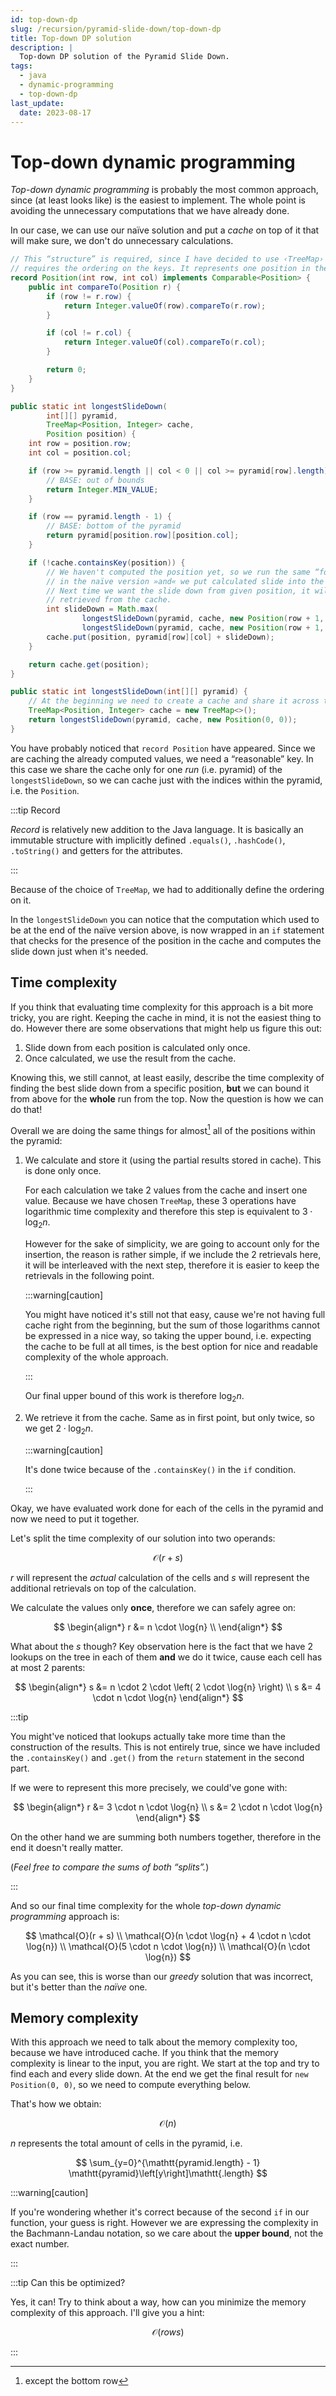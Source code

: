 ```yaml
---
id: top-down-dp
slug: /recursion/pyramid-slide-down/top-down-dp
title: Top-down DP solution
description: |
  Top-down DP solution of the Pyramid Slide Down.
tags:
  - java
  - dynamic-programming
  - top-down-dp
last_update:
  date: 2023-08-17
---
```


# Top-down dynamic programming

_Top-down dynamic programming_ is probably the most common approach, since (at
least looks like) is the easiest to implement. The whole point is avoiding the
unnecessary computations that we have already done.

In our case, we can use our naïve solution and put a _cache_ on top of it that
will make sure, we don't do unnecessary calculations.

```java
// This “structure” is required, since I have decided to use ‹TreeMap› which
// requires the ordering on the keys. It represents one position in the pyramid.
record Position(int row, int col) implements Comparable<Position> {
    public int compareTo(Position r) {
        if (row != r.row) {
            return Integer.valueOf(row).compareTo(r.row);
        }

        if (col != r.col) {
            return Integer.valueOf(col).compareTo(r.col);
        }

        return 0;
    }
}

public static int longestSlideDown(
        int[][] pyramid,
        TreeMap<Position, Integer> cache,
        Position position) {
    int row = position.row;
    int col = position.col;

    if (row >= pyramid.length || col < 0 || col >= pyramid[row].length) {
        // BASE: out of bounds
        return Integer.MIN_VALUE;
    }

    if (row == pyramid.length - 1) {
        // BASE: bottom of the pyramid
        return pyramid[position.row][position.col];
    }

    if (!cache.containsKey(position)) {
        // We haven't computed the position yet, so we run the same “formula” as
        // in the naïve version »and« we put calculated slide into the cache.
        // Next time we want the slide down from given position, it will be just
        // retrieved from the cache.
        int slideDown = Math.max(
                longestSlideDown(pyramid, cache, new Position(row + 1, col)),
                longestSlideDown(pyramid, cache, new Position(row + 1, col + 1)));
        cache.put(position, pyramid[row][col] + slideDown);
    }

    return cache.get(position);
}

public static int longestSlideDown(int[][] pyramid) {
    // At the beginning we need to create a cache and share it across the calls.
    TreeMap<Position, Integer> cache = new TreeMap<>();
    return longestSlideDown(pyramid, cache, new Position(0, 0));
}
```

You have probably noticed that `record Position` have appeared. Since we are
caching the already computed values, we need a “reasonable” key. In this case we
share the cache only for one _run_ (i.e. pyramid) of the `longestSlideDown`, so
we can cache just with the indices within the pyramid, i.e. the `Position`.

:::tip Record

_Record_ is relatively new addition to the Java language. It is basically an
immutable structure with implicitly defined `.equals()`, `.hashCode()`,
`.toString()` and getters for the attributes.

:::

Because of the choice of `TreeMap`, we had to additionally define the ordering
on it.

In the `longestSlideDown` you can notice that the computation which used to be
at the end of the naïve version above, is now wrapped in an `if` statement that
checks for the presence of the position in the cache and computes the slide down
just when it's needed.

## Time complexity

If you think that evaluating time complexity for this approach is a bit more
tricky, you are right. Keeping the cache in mind, it is not the easiest thing
to do. However there are some observations that might help us figure this out:

1. Slide down from each position is calculated only once.
2. Once calculated, we use the result from the cache.

Knowing this, we still cannot, at least easily, describe the time complexity of
finding the best slide down from a specific position, **but** we can bound it
from above for the **whole** run from the top. Now the question is how we can do
that!

Overall we are doing the same things for almost[^1] all of the positions within
the pyramid:

1. We calculate and store it (using the partial results stored in cache). This
   is done only once.

   For each calculation we take 2 values from the cache and insert one value.
   Because we have chosen `TreeMap`, these 3 operations have logarithmic time
   complexity and therefore this step is equivalent to $3 \cdot \log_2{n}$.

   However for the sake of simplicity, we are going to account only for the
   insertion, the reason is rather simple, if we include the 2 retrievals here,
   it will be interleaved with the next step, therefore it is easier to keep the
   retrievals in the following point.

   :::warning[caution]

   You might have noticed it's still not that easy, cause we're not having full
   cache right from the beginning, but the sum of those logarithms cannot be
   expressed in a nice way, so taking the upper bound, i.e. expecting the cache
   to be full at all times, is the best option for nice and readable complexity
   of the whole approach.

   :::

   Our final upper bound of this work is therefore $\log_2{n}$.

2. We retrieve it from the cache. Same as in first point, but only twice, so we
   get $2 \cdot \log_2{n}$.

   :::warning[caution]

   It's done twice because of the `.containsKey()` in the `if` condition.

   :::

Okay, we have evaluated work done for each of the cells in the pyramid and now
we need to put it together.

Let's split the time complexity of our solution into two operands:

$$
\mathcal{O}(r + s)
$$

$r$ will represent the _actual_ calculation of the cells and $s$ will represent
the additional retrievals on top of the calculation.

We calculate the values only **once**, therefore we can safely agree on:

$$
\begin{align*}
r &= n \cdot \log{n} \\
\end{align*}
$$

What about the $s$ though? Key observation here is the fact that we have 2
lookups on the tree in each of them **and** we do it twice, cause each cell has
at most 2 parents:

$$
\begin{align*}
s &= n \cdot 2 \cdot \left( 2 \cdot \log{n} \right) \\
s &= 4 \cdot n \cdot \log{n}
\end{align*}
$$

:::tip

You might've noticed that lookups actually take more time than the construction
of the results. This is not entirely true, since we have included the
`.containsKey()` and `.get()` from the `return` statement in the second part.

If we were to represent this more precisely, we could've gone with:

$$
\begin{align*}
r &= 3 \cdot n \cdot \log{n} \\
s &= 2 \cdot n \cdot \log{n}
\end{align*}
$$

On the other hand we are summing both numbers together, therefore in the end it
doesn't really matter.

(_Feel free to compare the sums of both “splits”._)

:::

And so our final time complexity for the whole _top-down dynamic programming_
approach is:

$$
\mathcal{O}(r + s) \\
\mathcal{O}(n \cdot \log{n} + 4 \cdot n \cdot \log{n}) \\
\mathcal{O}(5 \cdot n \cdot \log{n}) \\
\mathcal{O}(n \cdot \log{n})
$$

As you can see, this is worse than our _greedy_ solution that was incorrect, but
it's better than the _naïve_ one.

## Memory complexity

With this approach we need to talk about the memory complexity too, because we
have introduced cache. If you think that the memory complexity is linear to the
input, you are right. We start at the top and try to find each and every slide
down. At the end we get the final result for `new Position(0, 0)`, so we need to
compute everything below.

That's how we obtain:

$$
\mathcal{O}(n)
$$

$n$ represents the total amount of cells in the pyramid, i.e.

$$
\sum_{y=0}^{\mathtt{pyramid.length} - 1} \mathtt{pyramid}\left[y\right]\mathtt{.length}
$$

:::warning[caution]

If you're wondering whether it's correct because of the second `if` in our
function, your guess is right. However we are expressing the complexity in the
Bachmann-Landau notation, so we care about the **upper bound**, not the exact
number.

:::

:::tip Can this be optimized?

Yes, it can! Try to think about a way, how can you minimize the memory
complexity of this approach. I'll give you a hint:

$$
\mathcal{O}(rows)
$$

:::

[^1]: except the bottom row
